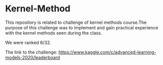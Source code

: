 # Kernel-Method
This repository is related to challenge of kernel methods course.The purpose of this challenge was to implement and gain practical experience with the kernel methods seen during the class. 

We were ranked 6/32. 

The link to the challenge: https://www.kaggle.com/c/advanced-learning-models-2020/leaderboard
